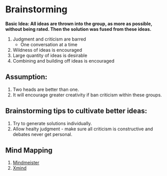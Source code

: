 # Brainstorming
__Basic Idea: All ideas are thrown into the group, as more as possible, without being rated. Then the solution was fused from these ideas.__

1. Judgment and criticism are barred
    - One conversation at a time
2. Wildness of ideas is encouraged
3. Large quantity of ideas is desirable
4. Combining and building off ideas is encouraged

## Assumption:
1. Two heads are better than one.
2. It will encourage greater creativity if ban criticism within these groups.

## Brainstorming tips to cultivate better ideas:
1. Try to generate solutions individually.
2. Allow healty judgment - make sure all criticism is constructive and debates never get personal.

## Mind Mapping
1. [Mindmeister](http://www.mindmeister.com/)
2. [Xmind](http://www.xmind.net/)
